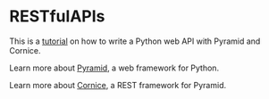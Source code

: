 # RESTfulAPIs
This is a [tutorial](https://opensource.com/article/20/1/python-web-api-pyramid-cornice) on how to write a Python web API with Pyramid and Cornice.

Learn more about [Pyramid](https://opensource.com/article/18/5/pyramid-framework), a web framework for Python.

Learn more about [Cornice](https://cornice.readthedocs.io/en/latest/), a REST framework for Pyramid.
